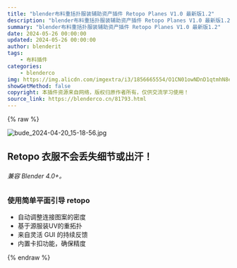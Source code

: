 ```yaml
---
title: "blender布料重括扑服装辅助资产插件 Retopo Planes V1.0 最新版1.2"
description: "blender布料重括扑服装辅助资产插件 Retopo Planes V1.0 最新版1.2"
summary: "blender布料重括扑服装辅助资产插件 Retopo Planes V1.0 最新版1.2"
date: 2024-05-26 00:00:00
updated: 2024-05-26 00:00:00
author: blenderit
tags: 
    - 布料插件
categories:
    - blenderco
img: https://img.alicdn.com/imgextra/i3/1856665554/O1CN01owNDnD1qtmhN8ez15_!!1856665554.jpg
showGetMethod: false
copyright: 本插件资源来自网络，版权归原作者所有，仅供交流学习使用！
source_link: https://blenderco.cn/81793.html
---
```


{% raw %}
<p><img src="https://img.alicdn.com/imgextra/i3/1856665554/O1CN01owNDnD1qtmhN8ez15_!!1856665554.jpg" alt="bude_2024-04-20_15-18-56.jpg"></p><h2>Retopo 衣服不会丢失细节或出汗！</h2><h6>兼容 Blender 4.0+。</h6><h3>使用简单平面引导 retopo</h3><ul>
<li>自动调整连接图案的密度</li>
<li>基于源服装UV的重拓扑</li>
<li>来自灵活 GUI 的持续反馈</li>
<li>内置卡扣功能，确保精度</li>
</ul>
<div style="display: none">blenderco</div>
{% endraw %}